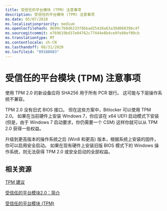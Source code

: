 ```yaml
---
title: 受信任的平台模块 (TPM) 注意事项
description: 受信任的平台模块 (TPM) 注意事项
ms.date: 05/07/2018
ms.localizationpriority: medium
ms.openlocfilehash: 0699c7b0d6233f8bbad25428a63a39d06039bc4f
ms.sourcegitcommit: e769619bd37e04762c77444e8b4ce9fe86ef09cb
ms.translationtype: MT
ms.contentlocale: zh-CN
ms.lasthandoff: 08/31/2020
ms.locfileid: "89188683"
---
```

# <a name="trusted-platform-module-tpm-considerations"></a>受信任的平台模块 (TPM) 注意事项

使用 TPM 2.0 的新设备应将 SHA256 用于所有 PCR 银行。 这可能与下层操作系统不兼容。

TPM 2.0 没有旧式 BIOS 接口。 但在这些方案中，Bitlocker 可以使用 TPM 2.0。  如果在当前硬件上安装 Windows 7，你应该在 x64 UEFI 启动模式下安装 (但是，由于 Windows 7 启动要求，你仍需要一个 CSM) 这样你就可以从 TPM 2.0 获得一些权益。

升级到更高版本的操作系统之后 (Win8 和更高) 版本，根据系统上安装的固件，你可以启用安全启动。 如果在现有硬件上安装旧版 BIOS 模式下的 Windows 操作系统，则无法获得 TPM 2.0 或安全启动的全部权益。

## <a name="related-resources"></a>相关资源

[TPM 建议](/windows/security/hardware-protection/tpm/tpm-recommendations)

[受信任的平台模块2.0：简介](https://trustedcomputinggroup.org/resource/trusted-platform-module-2-0-a-brief-introduction/)

[受信任的平台模块 (TPM)](https://trustedcomputinggroup.org/work-groups/trusted-platform-module/)